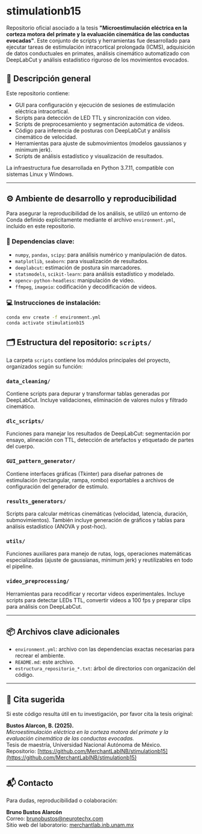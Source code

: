 # stimulationb15

Repositorio oficial asociado a la tesis **"Microestimulación eléctrica en la corteza motora del primate y la evaluación cinemática de las conductas evocadas"**. Este conjunto de scripts y herramientas fue desarrollado para ejecutar tareas de estimulación intracortical prolongada (ICMS), adquisición de datos conductuales en primates, análisis cinemático automatizado con DeepLabCut y análisis estadístico riguroso de los movimientos evocados.

## 🧠 Descripción general

Este repositorio contiene:

- GUI para configuración y ejecución de sesiones de estimulación eléctrica intracortical.
- Scripts para detección de LED TTL y sincronización con video.
- Scripts de preprocesamiento y segmentación automática de videos.
- Código para inferencia de posturas con DeepLabCut y análisis cinemático de velocidad.
- Herramientas para ajuste de submovimientos (modelos gaussianos y minimum jerk).
- Scripts de análisis estadístico y visualización de resultados.

La infraestructura fue desarrollada en Python 3.7.11, compatible con sistemas Linux y Windows.

---

## ⚙️ Ambiente de desarrollo y reproducibilidad

Para asegurar la reproducibilidad de los análisis, se utilizó un entorno de Conda definido explícitamente mediante el archivo `environment.yml`, incluido en este repositorio.

### 🔧 Dependencias clave:

- `numpy`, `pandas`, `scipy`: para análisis numérico y manipulación de datos.
- `matplotlib`, `seaborn`: para visualización de resultados.
- `deeplabcut`: estimación de postura sin marcadores.
- `statsmodels`, `scikit-learn`: para análisis estadístico y modelado.
- `opencv-python-headless`: manipulación de video.
- `ffmpeg`, `imageio`: codificación y decodificación de videos.

### 💻 Instrucciones de instalación:

```bash
conda env create -f environment.yml
conda activate stimulationb15
```
## 🗂️ Estructura del repositorio: `scripts/`

La carpeta `scripts` contiene los módulos principales del proyecto, organizados según su función:

### `data_cleaning/`
Contiene scripts para depurar y transformar tablas generadas por DeepLabCut. Incluye validaciones, eliminación de valores nulos y filtrado cinemático.

### `dlc_scripts/`
Funciones para manejar los resultados de DeepLabCut: segmentación por ensayo, alineación con TTL, detección de artefactos y etiquetado de partes del cuerpo.

### `GUI_pattern_generator/`
Contiene interfaces gráficas (Tkinter) para diseñar patrones de estimulación (rectangular, rampa, rombo) exportables a archivos de configuración del generador de estímulo.

### `results_generators/`
Scripts para calcular métricas cinemáticas (velocidad, latencia, duración, submovimientos). También incluye generación de gráficos y tablas para análisis estadístico (ANOVA y post-hoc).

### `utils/`
Funciones auxiliares para manejo de rutas, logs, operaciones matemáticas especializadas (ajuste de gaussianas, minimum jerk) y reutilizables en todo el pipeline.

### `video_preprocessing/`
Herramientas para recodificar y recortar videos experimentales. Incluye scripts para detectar LEDs TTL, convertir videos a 100 fps y preparar clips para análisis con DeepLabCut.

---

## 📦 Archivos clave adicionales

- `environment.yml`: archivo con las dependencias exactas necesarias para recrear el ambiente.
- `README.md`: este archivo.
- `estructura_repositorio_*.txt`: árbol de directorios con organización del código.

---

## 📄 Cita sugerida

Si este código resulta útil en tu investigación, por favor cita la tesis original:

**Bustos Alarcon, B. (2025).**  
*Microestimulación eléctrica en la corteza motora del primate y la evaluación cinemática de las conductas evocadas.*  
Tesis de maestría, Universidad Nacional Autónoma de México.  
Repositorio: [https://github.com/MerchantLabINB/stimulationb15](https://github.com/MerchantLabINB/stimulationb15)

---

## 📬 Contacto

Para dudas, reproducibilidad o colaboración:

**Bruno Bustos Alarcón**  
Correo: brunobustos@neurotechx.com  
Sitio web del laboratorio: [merchantlab.inb.unam.mx](http://merchantlab.inb.unam.mx)
